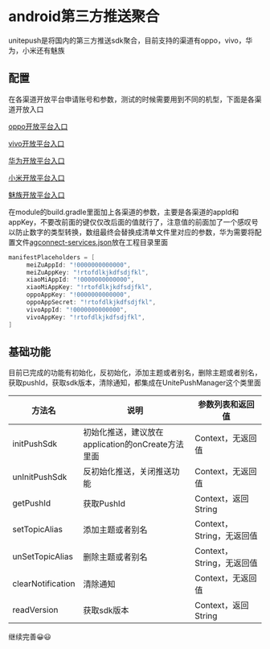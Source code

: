 # android第三方推送聚合

unitepush是将国内的第三方推送sdk聚合，目前支持的渠道有oppo，vivo，华为，小米还有魅族

## 配置

在各渠道开放平台申请账号和参数，测试的时候需要用到不同的机型，下面是各渠道开放入口

[oppo开放平台入口](https://id.heytap.com/index.html?callback=https%3A%2F%2Fopen.oppomobile.com)

[vivo开放平台入口](https://id.vivo.com.cn/?callback=https://dev.vivo.com.cn/documentCenter/doc/151&amp;_202012232108#!/access/login)

[华为开放平台入口](https://id1.cloud.huawei.com/CAS/portal/loginAuth.html?validated=true&amp;themeName=red&amp;service=https%3A%2F%2Foauth-login1.cloud.huawei.com%2Foauth2%2Fv2%2Flogin%3Faccess_type%3Doffline%26client_id%3D6099200%26display%3Dpage%26flowID%3Ddebdccc3-bc54-4c1c-869e-38e05a92f1ae%26h%3D1608728922.5920%26lang%3Dzh-cn%26redirect_uri%3Dhttps%253A%252F%252Fdeveloper.huawei.com%252Fconsumer%252Fcn%252Fdoc%252F%26response_type%3Dcode%26scope%3Dopenid%2Bhttps%253A%252F%252Fwww.huawei.com%252Fauth%252Faccount%252Fcountry%2Bhttps%253A%252F%252Fwww.huawei.com%252Fauth%252Faccount%252Fbase.profile%26state%3D5162038%26v%3D21621061d1c464afeb9b262a40a441584f275eab90381665adbe47cd6016df70&amp;loginChannel=89000003&amp;reqClientType=89&amp;lang=zh-cn&amp;clientID=6099200)

[小米开放平台入口](https://account.xiaomi.com/pass/serviceLogin?callback=https%3A%2F%2Faccount.xiaomi.com%2Fsts%3Fsign%3DZvAtJIzsDsFe60LdaPa76nNNP58%3D%26followup%3Dhttps%3A%2F%2Faccount.xiaomi.com%2Fpass%2Fauth%2Fsecurity%2Fhome%26sid%3Dpassport&sid=passport)

[魅族开放平台入口](https://login.flyme.cn/sso?appuri=https%3A%2F%2Fopen.flyme.cn%2Flogin&amp;useruri=https%3A%2F%2Fopen.flyme.cn&amp;sid=&amp;service=open&amp;autodirct=true)

在module的build.gradle里面加上各渠道的参数，主要是各渠道的appId和appKey，不要改前面的键仅仅改后面的值就行了，注意值的前面加了一个感叹号以防止数字的类型转换，数组最终会替换成清单文件里对应的参数，华为需要将配置文件[agconnect-services.json](https://developer.huawei.com/consumer/cn/doc/development/HMSCore-Guides-V5/android-integrating-sdk-0000001050040084-V5)放在工程目录里面

```gradle
manifestPlaceholders = [
     meiZuAppId: "!0000000000000",
     meiZuAppKey: "!rtofdlkjkdfsdjfkl",
     xiaoMiAppId: "!0000000000000",
     xiaoMiAppKey: "!rtofdlkjkdfsdjfkl",
     oppoAppKey: "!0000000000000",
     oppoAppSecret: "!rtofdlkjkdfsdjfkl",
     vivoAppId: "!0000000000000",
     vivoAppKey: "!rtofdlkjkdfsdjfkl",
]
```

## 基础功能

目前已完成的功能有初始化，反初始化，添加主题或者别名，删除主题或者别名，获取pushId，获取sdk版本，清除通知，都集成在UnitePushManager这个类里面

| 方法名            | 说明                                              | 参数列表和返回值          |
| ----------------- | ------------------------------------------------- | ------------------------- |
| initPushSdk       | 初始化推送，建议放在application的onCreate方法里面 | Context，无返回值         |
| unInitPushSdk     | 反初始化推送，关闭推送功能                        | Context，无返回值         |
| getPushId         | 获取PushId                                        | Context，返回String       |
| setTopicAlias     | 添加主题或者别名                                  | Context，String，无返回值 |
| unSetTopicAlias   | 删除主题或者别名                                  | Context，String，无返回值 |
| clearNotification | 清除通知                                          | Context，无返回值         |
| readVersion       | 获取sdk版本                                       | Context，返回String       |

继续完善😀😃